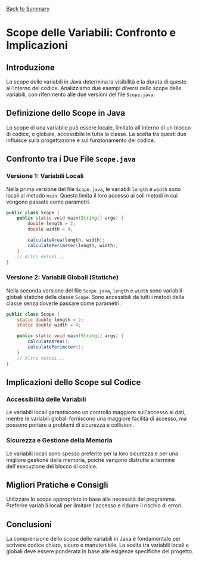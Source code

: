 [Back to Summary](../Summary.md)

# Scope delle Variabili: Confronto e Implicazioni

## Introduzione
Lo scope delle variabili in Java determina la visibilità e la durata di queste all'interno del codice. Analizziamo due esempi diversi dello scope delle variabili, con riferimento alle due versioni del file `Scope.java`.

## Definizione dello Scope in Java
Lo scope di una variabile può essere locale, limitato all'interno di un blocco di codice, o globale, accessibile in tutta la classe. La scelta tra questi due influisce sulla progettazione e sul funzionamento del codice.

## Confronto tra i Due File `Scope.java`

### Versione 1: Variabili Locali
Nella prima versione del file `Scope.java`, le variabili `length` e `width` sono locali al metodo `main`. Questo limita il loro accesso ai soli metodi in cui vengono passate come parametri.

```java
public class Scope {
    public static void main(String[] args) {
        double length = 2;
        double width = 4;

        calculateArea(length, width);
        calculatePerimeter(length, width);
    }
    // Altri metodi...
}
```

### Versione 2: Variabili Globali (Statiche)
Nella seconda versione del file `Scope.java`, `length` e `width` sono variabili globali statiche della classe `Scope`. Sono accessibili da tutti i metodi della classe senza doverle passare come parametri.

```java
public class Scope {
    static double length = 2;
    static double width = 4;

    public static void main(String[] args) {
        calculateArea();
        calculatePerimeter();
    }
    // Altri metodi...
}
```

## Implicazioni dello Scope sul Codice

### Accessibilità delle Variabili
Le variabili locali garantiscono un controllo maggiore sull'accesso ai dati, mentre le variabili globali forniscono una maggiore facilità di accesso, ma possono portare a problemi di sicurezza e collisioni.

### Sicurezza e Gestione della Memoria
Le variabili locali sono spesso preferite per la loro sicurezza e per una migliore gestione della memoria, poiché vengono distrutte al termine dell'esecuzione del blocco di codice.

## Migliori Pratiche e Consigli
Utilizzare lo scope appropriato in base alle necessità del programma. Preferire variabili locali per limitare l'accesso e ridurre il rischio di errori.

## Conclusioni
La comprensione dello scope delle variabili in Java è fondamentale per scrivere codice chiaro, sicuro e manutenibile. La scelta tra variabili locali e globali deve essere ponderata in base alle esigenze specifiche del progetto.

